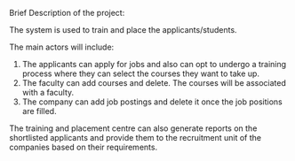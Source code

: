Brief Description of the project:

The system is used to train and place the applicants/students. 

The main actors will include:  
  1. The applicants can apply for jobs and also can opt to undergo a training process where they can select the courses they want to take up. 
  2. The faculty can add courses and delete. The courses will be associated with a faculty. 
  3. The company can add job postings and delete it once the job positions are filled. 

The training and placement centre can also generate reports on the shortlisted  applicants and provide them to the recruitment unit of the companies based on their requirements. 
